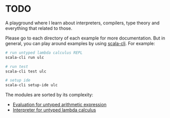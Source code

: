 # TODO

A playground where I learn about interpreters, compilers, type theory and everything that related to those.

Please go to each directory of each example for more documentation. But in general, you can play around examples by using [scala-cli](https://scala-cli.virtuslab.org/). For example:

```bash
# run untyped lambda calculus REPL
scala-cli run ulc

# run test
scala-cli test ulc

# setup ide
scala-cli setup-ide ulc
```

The modules are sorted by its complexity:

- [Evaluation for untyped arithmetic expression](uae)
- [Interpreter for untyped lambda calculus](ulc)
